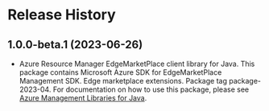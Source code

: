 # Release History

## 1.0.0-beta.1 (2023-06-26)

- Azure Resource Manager EdgeMarketPlace client library for Java. This package contains Microsoft Azure SDK for EdgeMarketPlace Management SDK. Edge marketplace extensions. Package tag package-2023-04. For documentation on how to use this package, please see [Azure Management Libraries for Java](https://aka.ms/azsdk/java/mgmt).
